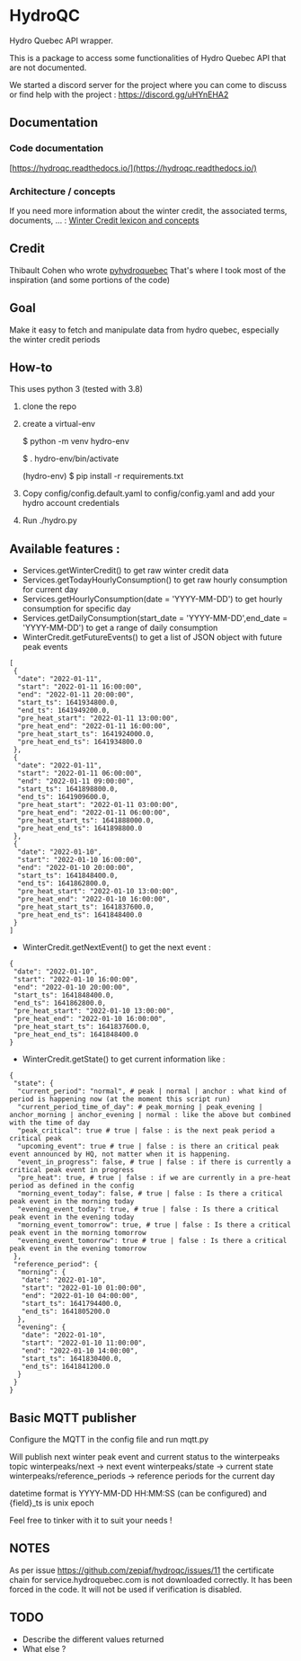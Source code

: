 # HydroQC
Hydro Quebec API wrapper.

This is a package to access some functionalities of Hydro Quebec API that are not documented.

We started a discord server for the project where you can come to discuss or find help with the project : https://discord.gg/uHYnEHA2

## Documentation

### Code documentation
[https://hydroqc.readthedocs.io/](https://hydroqc.readthedocs.io/)

### Architecture / concepts
If you need more information about the winter credit, the associated terms, documents, ... :
   [Winter Credit lexicon and concepts](https://hydroqc.readthedocs.io/en/latest/wintercredit/wintercredit.html)

## Credit

Thibault Cohen who wrote [pyhydroquebec](https://github.com/titilambert/pyhydroquebec/) 
That's where I took most of the inspiration (and some portions of the code)

## Goal

Make it easy to fetch and manipulate data from hydro quebec, especially the winter credit periods

## How-to
This uses python 3 (tested with 3.8)

1. clone the repo
2. create a virtual-env

    $ python -m venv hydro-env

    $ . hydro-env/bin/activate

    (hydro-env) $ pip install -r requirements.txt


3. Copy config/config.default.yaml to config/config.yaml and add your hydro account credentials
4. Run ./hydro.py

## Available features :

- Services.getWinterCredit() to get raw winter credit data
- Services.getTodayHourlyConsumption() to get raw hourly consumption for current day
- Services.getHourlyConsumption(date = 'YYYY-MM-DD') to get hourly consumption for specific day
- Services.getDailyConsumption(start_date = 'YYYY-MM-DD',end_date = 'YYYY-MM-DD') to get a range of daily consumption
- WinterCredit.getFutureEvents() to get a list of JSON object with future peak events
```
[
 {
  "date": "2022-01-11",
  "start": "2022-01-11 16:00:00",
  "end": "2022-01-11 20:00:00",
  "start_ts": 1641934800.0,
  "end_ts": 1641949200.0,
  "pre_heat_start": "2022-01-11 13:00:00",
  "pre_heat_end": "2022-01-11 16:00:00",
  "pre_heat_start_ts": 1641924000.0,
  "pre_heat_end_ts": 1641934800.0
 },
 {
  "date": "2022-01-11",
  "start": "2022-01-11 06:00:00",
  "end": "2022-01-11 09:00:00",
  "start_ts": 1641898800.0,
  "end_ts": 1641909600.0,
  "pre_heat_start": "2022-01-11 03:00:00",
  "pre_heat_end": "2022-01-11 06:00:00",
  "pre_heat_start_ts": 1641888000.0,
  "pre_heat_end_ts": 1641898800.0
 },
 {
  "date": "2022-01-10",
  "start": "2022-01-10 16:00:00",
  "end": "2022-01-10 20:00:00",
  "start_ts": 1641848400.0,
  "end_ts": 1641862800.0,
  "pre_heat_start": "2022-01-10 13:00:00",
  "pre_heat_end": "2022-01-10 16:00:00",
  "pre_heat_start_ts": 1641837600.0,
  "pre_heat_end_ts": 1641848400.0
 }
]

```
- WinterCredit.getNextEvent() to get the next event :
```
{
 "date": "2022-01-10",
 "start": "2022-01-10 16:00:00",
 "end": "2022-01-10 20:00:00",
 "start_ts": 1641848400.0,
 "end_ts": 1641862800.0,
 "pre_heat_start": "2022-01-10 13:00:00",
 "pre_heat_end": "2022-01-10 16:00:00",
 "pre_heat_start_ts": 1641837600.0,
 "pre_heat_end_ts": 1641848400.0
}
```
- WinterCredit.getState() to get current information like :
```
{
 "state": {
  "current_period": "normal", # peak | normal | anchor : what kind of period is happening now (at the moment this script run)
  "current_period_time_of_day": # peak_morning | peak_evening | anchor_morning | anchor_evening | normal : like the above but combined with the time of day
  "peak_critical": true # true | false : is the next peak period a critical peak
  "upcoming_event": true # true | false : is there an critical peak event announced by HQ, not matter when it is happening.
  "event_in_progress": false, # true | false : if there is currently a critical peak event in progress
  "pre_heat": true, # true | false : if we are currently in a pre-heat period as defined in the config
  "morning_event_today": false, # true | false : Is there a critical peak event in the morning today
  "evening_event_today": true, # true | false : Is there a critical peak event in the evening today
  "morning_event_tomorrow": true, # true | false : Is there a critical peak event in the morning tomorrow
  "evening_event_tomorrow": true # true | false : Is there a critical peak event in the evening tomorrow
 },
 "reference_period": {
  "morning": {
   "date": "2022-01-10",
   "start": "2022-01-10 01:00:00",
   "end": "2022-01-10 04:00:00",
   "start_ts": 1641794400.0,
   "end_ts": 1641805200.0
  },
  "evening": {
   "date": "2022-01-10",
   "start": "2022-01-10 11:00:00",
   "end": "2022-01-10 14:00:00",
   "start_ts": 1641830400.0,
   "end_ts": 1641841200.0
  }
 }
}

```
## Basic MQTT publisher

Configure the MQTT in the config file and run mqtt.py

Will publish next winter peak event and current status to the winterpeaks topic
winterpeaks/next -> next event
winterpeaks/state -> current state
winterpeaks/reference_periods -> reference periods for the current day

datetime format is YYYY-MM-DD HH:MM:SS (can be configured) and {field}_ts is unix epoch

Feel free to tinker with it to suit your needs !

## NOTES

As per issue https://github.com/zepiaf/hydroqc/issues/11 the certificate chain for service.hydroquebec.com is not 
downloaded correctly. It has been forced in the code. It will not be used if verification is disabled.

## TODO 
- Describe the different values returned
- What else ?
